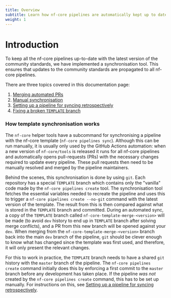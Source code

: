 ```yaml
---
title: Overview
subtitle: Learn how nf-core pipelines are automatically kept up to date with community standards.
weight: 1
---
```


# Introduction

To keep all the nf-core pipelines up-to-date with the latest version of the community standards, we have implemented a synchronisation tool.
This ensures that updates to the community standards are propagated to all nf-core pipelines.

There are three topics covered in this documentation page:

1. [Merging automated PRs](/docs/tutorials/sync/merging_automated_prs)
2. [Manual synchronisation](/docs/tutorials/sync/manual_sync)
3. [Setting up a pipeline for syncing retrospectively](/docs/tutorials/sync/sync_retrospectively)
4. [Fixing a broken `TEMPLATE` branch](/docs/tutorials/sync/fixing_broken_template_branch)

### How template synchronisation works

The `nf-core` helper tools have a subcommand for synchronising a pipeline with the nf-core template (`nf-core pipelines sync`).
Although this can be run manually, it is usually only used by the GitHub Actions automation:
when a new version of `nf-core/tools` is released it runs for all nf-core pipelines and automatically opens pull-requests (PRs) with the necessary changes required to update every pipeline.
These pull requests then need to be manually resolved and merged by the pipeline maintainers.

Behind the scenes, this synchronisation is done by using `git`.
Each repository has a special `TEMPLATE` branch which contains only the "vanilla" code made by the `nf-core pipelines create` tool.
The synchronisation tool fetches the essential variables needed to recreate the pipeline and uses this to trigger a `nf-core pipelines create --no-git` command with the latest version of the template.
The result from this is then compared against what is stored in the `TEMPLATE` branch and committed. During an automated sync, a copy of the `TEMPLATE` branch called `nf-core-template-merge-<version>` will be made (to avoid `dev` history to end up in `TEMPLATE` branch after solving merge conflicts), and a PR from this new branch will be opened against your `dev`.
When merging from the `nf-core-template-merge-<version>` branch back into the main `dev` branch of the pipeline, `git` should be clever enough to know what has changed since the template was first used, and therefore, it will only present the relevant changes.

For this to work in practice, the `TEMPLATE` branch needs to have a shared `git` history with the `master` branch of the pipeline.
The `nf-core pipelines create` command initially does this by enforcing a first commit to the `master` branch before any development has taken place.
If the pipeline _was not_ created by the `nf-core pipelines create` command, this has to be set up manually.
For instructions on this, see [Setting up a pipeline for syncing retrospectively](#setting-up-a-pipeline-for-syncing-retrospectively).
